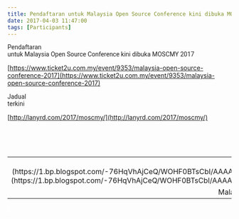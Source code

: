 ```yaml
---
title: Pendaftaran untuk Malaysia Open Source Conference kini dibuka MOSCMY 2017
date: 2017-04-03 11:47:00
tags: [Participants]
---
```


<span style="background-color: #fefefe; color: rgba(0, 0, 0, 0.870588); font-family: Roboto, RobotoDraft, Helvetica, Arial, sans-serif; font-size: 14px; white-space: pre-wrap;">Pendaftaran untuk Malaysia Open Source Conference kini dibuka MOSCMY 2017</span>  

[https://www.ticket2u.com.my/event/9353/malaysia-open-source-conference-2017](https://www.ticket2u.com.my/event/9353/malaysia-open-source-conference-2017)  

<span style="background-color: #fefefe; color: rgba(0, 0, 0, 0.870588); font-family: Roboto, RobotoDraft, Helvetica, Arial, sans-serif; font-size: 14px; white-space: pre-wrap;">Jadual terkini</span>  

[http://lanyrd.com/2017/moscmy/](http://lanyrd.com/2017/moscmy/)<span style="background-color: #fefefe; color: rgba(0, 0, 0, 0.870588); font-family: Roboto, RobotoDraft, Helvetica, Arial, sans-serif; font-size: 14px; white-space: pre-wrap;">﻿</span>  
<span style="background-color: #fefefe; color: rgba(0, 0, 0, 0.870588); font-family: Roboto, RobotoDraft, Helvetica, Arial, sans-serif; font-size: 14px; white-space: pre-wrap;">  
</span><span style="background-color: #fefefe; color: rgba(0, 0, 0, 0.870588); font-family: Roboto, RobotoDraft, Helvetica, Arial, sans-serif; font-size: 14px; white-space: pre-wrap;">  
</span>

<table align="center" cellpadding="0" cellspacing="0" class="tr-caption-container" style="margin-left: auto; margin-right: auto; text-align: center;">

<tbody>

<tr>

<td style="text-align: center;">[![](https://1.bp.blogspot.com/-76HqVhAjCeQ/WOHF0BTsCbI/AAAAAAAAb6Q/ucO5tjv9waAqZ2SNI8Wf7vMo5WssiNT3QCLcB/s320/MOSCMY2017%2BPromobanner%2B1.png)](https://1.bp.blogspot.com/-76HqVhAjCeQ/WOHF0BTsCbI/AAAAAAAAb6Q/ucO5tjv9waAqZ2SNI8Wf7vMo5WssiNT3QCLcB/s1600/MOSCMY2017%2BPromobanner%2B1.png)</td>

</tr>

<tr>

<td class="tr-caption" style="text-align: center;">Malaysia Open Source Conference 2017 MOCMY2017</td>

</tr>

</tbody>

</table>

<span style="background-color: #fefefe; color: rgba(0, 0, 0, 0.870588); font-family: Roboto, RobotoDraft, Helvetica, Arial, sans-serif; font-size: 14px; white-space: pre-wrap;">  
</span>